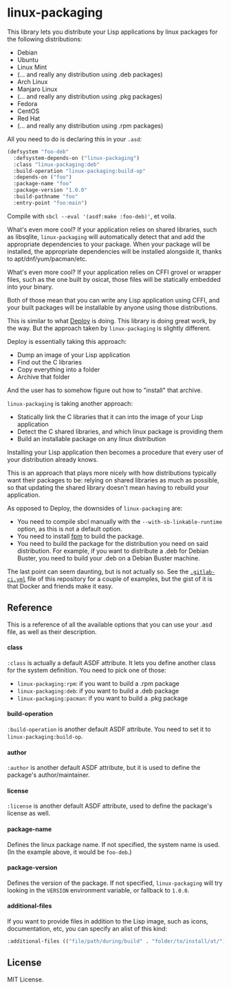 # linux-packaging

This library lets you distribute your Lisp applications by linux
packages for the following distributions:

- Debian
- Ubuntu
- Linux Mint
- (... and really any distribution using .deb packages)
- Arch Linux
- Manjaro Linux
- (... and really any distribution using .pkg packages)
- Fedora
- CentOS
- Red Hat
- (... and really any distribution using .rpm packages)

All you need to do is declaring this in your `.asd`:

```lisp
(defsystem "foo-deb"
  :defsystem-depends-on ("linux-packaging")
  :class "linux-packaging:deb"
  :build-operation "linux-packaging:build-op"
  :depends-on ("foo")
  :package-name "foo"
  :package-version "1.0.0"
  :build-pathname "foo"
  :entry-point "foo:main")
```

Compile with `sbcl --eval '(asdf:make :foo-deb)'`, et voila.

What's even more cool? If your application relies on shared libraries,
such as libsqlite, `linux-packaging` will automatically detect that
and add the appropriate dependencies to your package. When your
package will be installed, the appropriate dependencies will be
installed alongside it, thanks to apt/dnf/yum/pacman/etc.

What's even more cool? If your application relies on CFFI grovel or
wrapper files, such as the one built by osicat, those files will be
statically embedded into your binary.

Both of those mean that you can write any Lisp application using CFFI,
and your built packages will be installable by anyone using those
distributions.

This is similar to what [Deploy](https://shinmera.github.io/deploy/)
is doing. This library is doing great work, by the way. But the
approach taken by `linux-packaging` is slightly different.

Deploy is essentially taking this approach:

- Dump an image of your Lisp application
- Find out the C libraries
- Copy everything into a folder
- Archive that folder

And the user has to somehow figure out how to "install" that archive.

`linux-packaging` is taking another approach:

- Statically link the C libraries that it can into the image of your
  Lisp application
- Detect the C shared libraries, and which linux package is providing
  them
- Build an installable package on any linux distribution

Installing your Lisp application then becomes a procedure that every
user of your distribution already knows.

This is an approach that plays more nicely with how distributions
typically want their packages to be: relying on shared libraries as
much as possible, so that updating the shared library doesn't mean
having to rebuild your application.

As opposed to Deploy, the downsides of `linux-packaging` are:

- You need to compile sbcl manually with the
  `--with-sb-linkable-runtime` option, as this is not a default
  option.
- You need to install [fpm](https://fpm.readthedocs.io/en/latest/) to
  build the package.
- You need to build the package for the distribution you need on said
  distribution. For example, if you want to distribute a .deb for
  Debian Buster, you need to build your .deb on a Debian Buster
  machine.
  
The last point can seem daunting, but is not actually so. See the
[`.gitlab-ci.yml`](.gitlab-ci.yml) file of this repository for a
couple of examples, but the gist of it is that Docker and friends make
it easy.

## Reference

This is a reference of all the available options that you can use your
.asd file, as well as their description.

#### class

`:class` is actually a default ASDF attribute. It lets you define
another class for the system definition. You need to pick one of
those:

- `linux-packaging:rpm`: if you want to build a .rpm package
- `linux-packaging:deb`: if you want to build a .deb package
- `linux-packaging:pacman`: if you want to build a .pkg package

#### build-operation

`:build-operation` is another default ASDF attribute. You need to set it to
`linux-packaging:build-op`.

#### author

`:author` is another default ASDF attribute, but it is used to define
the package's author/maintainer.

#### license

`:license` is another default ASDF attribute, used to define the
package's license as well.

#### package-name

Defines the linux package name. If not specified, the system name is
used. (In the example above, it would be `foo-deb`.)

#### package-version

Defines the version of the package. If not specified,
`linux-packaging` will try looking in the `VERSION` environment
variable, or fallback to `1.0.0`.

#### additional-files

If you want to provide files in addition to the Lisp image, such as
icons, documentation, etc, you can specify an alist of this kind:

```lisp
:additional-files (("file/path/during/build" . "folder/to/install/at/"))
```

## License

MIT License.
